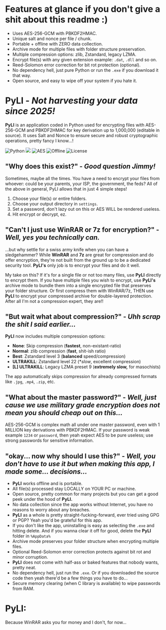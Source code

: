 # Features at glance if you don't give a shit about this readme :)
- Uses AES-256-GCM with PBKDF2HMAC.
- Unique salt and nonce per file / chunk.
- Portable + offline with ZERO data collection.
- Archive mode for multiple files with folder structure preservation.
- Multiple compression options: zlib, Zstandard, legacy LZMA.
- Encrypt file(s) with any given extension example: `.dat`, `.dll` and so on.
- Reed-Solomon error correction for bit rot protection (optional).
- No dependency hell, just pure Python or run the `.exe` if you download it that way.
- Open source, and easy to wipe off your system if you hate it.

# **PyLI** - *Not harvesting your data since 2025!*
**PyLI** is an application coded in Python used for encrypting files with AES-256-GCM and PBKDF2HMAC for key derivation up to
1,000,000 (editable in source). It uses Salt and Nonce to ensure secure and robust cryptographic operations, pretty fancy I know...!

![Python](https://img.shields.io/badge/Python-3.12-blue?logo=python&logoColor=white)
![](https://img.shields.io/badge/C-Library-darkblue?logo=c&logoColor=white)
![AES](https://img.shields.io/badge/Encryption-AES--256--GCM-green?logo=lock&logoColor=white)
![Offline](https://img.shields.io/badge/100%25-Offline-important)
![License](https://img.shields.io/badge/License-MIT-orange)

## "Why does this exist?" - *Good question Jimmy!*
Sometimes, maybe all the times. You have a need to encrypt your files from whoever: could be your parents, your ISP, the government, the feds?
All of the above in general, PyLI allows that in just 4 simple steps!
1. Choose your file(s) or entire folders.
2. Choose your output directory in `settings`.
3. Set a password, don't lazy out on this or AES WILL be rendered useless.
4. Hit encrypt or decrypt, ez.

## "Can't I just use WinRAR or 7z for encryption?" - *Well, yes you technically can.*
...but why settle for a swiss army knife when you can have a sledgehammer? While **WinRAR** and **7z** are great for compression and
do offer encryption, they're not built from the ground up to be a dedicated security tool.
**PyLI's** only job is to encrypt your files and do it well.

My take on this?
If it's for a single file or not too many files, use **PyLI** directly to encrypt them.
If you have multiple files you wish to encrypt, use **PyLI's** archive mode to bundle them into a single encrypted file that preserves your folder structure. Or first compress them with WinRAR/7z, THEN use **PyLI** to encrypt your compressed archive for double-layered protection. After all I'm not a compression expert, they are!!

## "But wait what about compression?" - *Uhh scrap the shit I said earlier...*
**PyLI** now includes multiple compression options:
- **None**: Skip compression (**fastest**, non-existant-ratio)
- **Normal**: zlib compression (**fast**, shit-ish ratio)  
- **Best**: Zstandard level 3 (**balanced** speed/compression)
- **ULTRAKILL**: Zstandard level 22 (**slow*, excellent compression)
- **[L] ULTRAKILL**: Legacy LZMA preset 9 (**extremely slow,** for masochists)

The app automatically skips compression for already compressed formats like `.jpg`, `.mp4`, `.zip`, etc.

## "What about the master password?" - *Well, just cause we use military grade encryption does not mean you should cheap out on this...*
AES-256-GCM is complex math all under one master password, even with 1 MILLION key derivations with PBKDF2HMAC. If your password is weak
example `1234` or `password`, then yeah expect AES to be pure useless; use strong passwords for sensitive information.

## "okay... now why should I use this?" - *Well, you don't have to use it but when making this app, I made some… decisions…*
- **PyLI** works offline and is portable.
- All file(s) processed stay LOCALLY on YOUR PC or machine.
- Open source, pretty common for many projects but you can get a good peek under the hood of **PyLI.**
- No data collection since the app works without Internet, you have no reasons to worry about any breaches.
- **PyLI** as a whole is pretty straight-fucking-forward, ever tried using GPG or PGP? Yeah you'd be grateful for this app.
- If you don't like the app, uninstalling is easy as selecting the `.exe` and hitting delete. And if you wanna clear it off for good, delete the **PyLI** folder in `%AppData%`
- Archive mode preserves your folder structure when encrypting multiple files.
- Optional Reed-Solomon error correction protects against bit rot and minor corruption.
- **PyLI** does not come with half-ass or baked features that nobody wants, pretty neat.
- No dependency hell, just run the `.exe`. Or if you downloaded the source code then yeah there'd be a few things you have to do...
- Secure memory clearing (when C library is available) to wipe passwords from RAM.


# **PyLI:**
Because WinRAR asks you for money and I don't, for now...